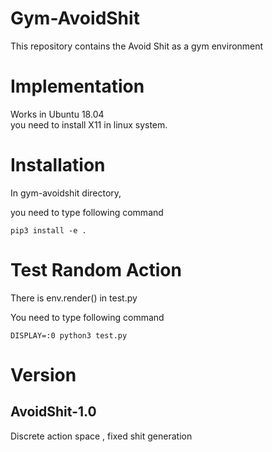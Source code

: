 # Gym-AvoidShit
This repository contains the Avoid Shit as a gym environment

# Implementation
Works in Ubuntu 18.04  
you need to install X11 in linux system.
# Installation
In gym-avoidshit directory,

you need to type following command

```
pip3 install -e .
```

# Test Random Action

There is env.render() in test.py

You need to type following command
```
DISPLAY=:0 python3 test.py
```





# Version

## AvoidShit-1.0
Discrete action space , fixed shit generation
